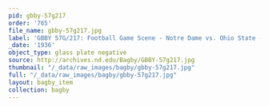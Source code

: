```yaml
---
pid: gbby-57g217
order: '765'
file_name: gbby-57g217.jpg
label: 'GBBY 57G/217: Football Game Scene - Notre Dame vs. Ohio State - 1936'
_date: '1936'
object_type: glass plate negative
source: http://archives.nd.edu/Bagby/GBBY-57g217.jpg
thumbnail: "/_data/raw_images/bagby/gbby-57g217.jpg"
full: "/_data/raw_images/bagby/gbby-57g217.jpg"
layout: bagby_item
collection: bagby
---
```

